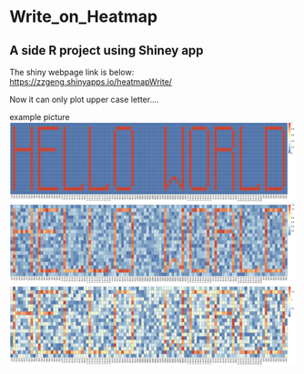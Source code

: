 # Write_on_Heatmap
## A side R project using Shiney app
The shiny webpage link is below:
https://zzgeng.shinyapps.io/heatmapWrite/
 
Now it can only plot upper case letter....
 
example picture
![plot](https://github.com/zzgeng/Write_on_Heatmap/blob/main/example%20pic/example1.png)
![plot](https://github.com/zzgeng/Write_on_Heatmap/blob/main/example%20pic/example2.png)
![plot](https://github.com/zzgeng/Write_on_Heatmap/blob/main/example%20pic/example3.png)
